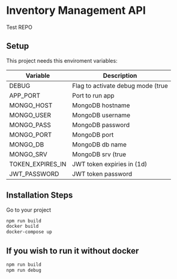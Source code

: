 # Inventory Management API
Test REPO


## Setup

This project needs this enviroment variables:

| Variable         | Description                              |
|------------------|------------------------------------------|
| DEBUG            | Flag to activate debug mode (true|false) |
| APP_PORT         | Port to run app                          |
| MONGO_HOST       | MongoDB hostname                         |
| MONGO_USER       | MongoDB username                         |
| MONGO_PASS       | MongoDB password                         |
| MONGO_PORT       | MongoDB port                             |
| MONGO_DB         | MongoDB db name                          |
| MONGO_SRV        | MongoDB srv (true|false)                 |
| TOKEN_EXPIRES_IN | JWT token expiries in (1d)               |
| JWT_PASSWORD     | JWT token password                       |



## Installation Steps
Go to your project
```bash
npm run build
docker build
docker-compose up
```

## If you wish to run it without docker
```bash
npm run build
npm run debug
```